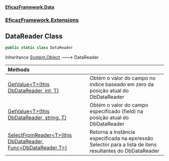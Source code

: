 #### [EficazFramework.Data](EficazFrameworkData.md 'EficazFramework Data')
### [EficazFramework.Extensions](EficazFrameworkData.md#EficazFramework.Extensions 'EficazFramework.Extensions')

## DataReader Class

```csharp
public static class DataReader
```

Inheritance [System.Object](https://docs.microsoft.com/en-us/dotnet/api/System.Object 'System.Object') &#129106; DataReader

| Methods | |
| :--- | :--- |
| [GetValue&lt;T&gt;(this DbDataReader, int, T)](EficazFramework.Extensions/DataReader/GetValue_T_(thisDbDataReader,int,T).md 'EficazFramework.Extensions.DataReader.GetValue<T>(this System.Data.Common.DbDataReader, int, T)') | Obtém o valor do campo no índice baseado em zero da posição atual do DbDataReader |
| [GetValue&lt;T&gt;(this DbDataReader, string, T)](EficazFramework.Extensions/DataReader/GetValue_T_(thisDbDataReader,string,T).md 'EficazFramework.Extensions.DataReader.GetValue<T>(this System.Data.Common.DbDataReader, string, T)') | Obtém o valor do campo especificado (field) na posição atual do DbDataReader |
| [SelectFromReader&lt;T&gt;(this DbDataReader, Func&lt;DbDataReader,T&gt;)](EficazFramework.Extensions/DataReader/SelectFromReader_T_(thisDbDataReader,Func_DbDataReader,T_).md 'EficazFramework.Extensions.DataReader.SelectFromReader<T>(this System.Data.Common.DbDataReader, System.Func<System.Data.Common.DbDataReader,T>)') | Retorna a instância especificada na epxressão Selector para a lista de itens resultantes do DbDataReader |
